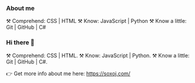 ### About me

⚒️ Comprehend: CSS | HTML
⚒️ Know: JavaScript | Python
⚒️ Know a little: Git | GitHub | C#
### Hi there 👋

⚒️ Comprehend: CSS | HTML.
⚒️ Know: JavaScript | Python.
⚒️ Know a little: Git | GitHub | C#.

👉 Get more info about me here: https://soxoj.com/
